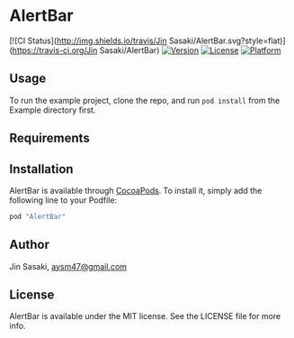 # AlertBar

[![CI Status](http://img.shields.io/travis/Jin Sasaki/AlertBar.svg?style=flat)](https://travis-ci.org/Jin Sasaki/AlertBar)
[![Version](https://img.shields.io/cocoapods/v/AlertBar.svg?style=flat)](http://cocoapods.org/pods/AlertBar)
[![License](https://img.shields.io/cocoapods/l/AlertBar.svg?style=flat)](http://cocoapods.org/pods/AlertBar)
[![Platform](https://img.shields.io/cocoapods/p/AlertBar.svg?style=flat)](http://cocoapods.org/pods/AlertBar)

## Usage

To run the example project, clone the repo, and run `pod install` from the Example directory first.

## Requirements

## Installation

AlertBar is available through [CocoaPods](http://cocoapods.org). To install
it, simply add the following line to your Podfile:

```ruby
pod "AlertBar"
```

## Author

Jin Sasaki, aysm47@gmail.com

## License

AlertBar is available under the MIT license. See the LICENSE file for more info.
